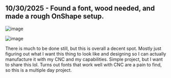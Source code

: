 <!--
  ===================    !!READ THIS NOTICE!!   ====================
  DO NOT edit this file manually. Your changes WILL BE OVERWRITTEN!
  This journal is auto generated and updated by Hack Club Blueprint.
  To edit this file, please edit your journal entries on Blueprint.
  ==================================================================
-->

## 10/30/2025 - Found a font, wood needed, and made a rough OnShape setup.  

![image](https://blueprint.hackclub.com/user-attachments/blobs/proxy/eyJfcmFpbHMiOnsiZGF0YSI6Njc2MSwicHVyIjoiYmxvYl9pZCJ9fQ==--b1de272f7965f5f650eef619009a16263a191775/image.png)

![image](https://blueprint.hackclub.com/user-attachments/blobs/proxy/eyJfcmFpbHMiOnsiZGF0YSI6Njc2MiwicHVyIjoiYmxvYl9pZCJ9fQ==--6716b926f7d0f47f1cfe292c7b8a02794debcc24/image.png)

There is much to be done still, but this is overall a decent spot. Mostly just figuring out what I want this thing to look like and designing so I can actually manufacture it with my CNC and my capabilities. Simple project, but I want to share this lol. Turns out fonts that work well with CNC are a pain to find, so this is a multiple day project.

  

